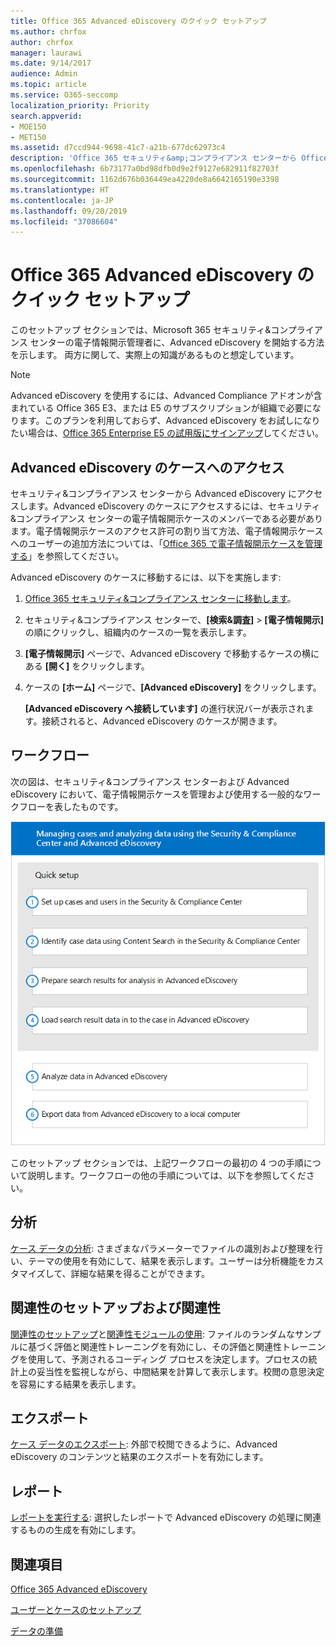 ```yaml
---
title: Office 365 Advanced eDiscovery のクイック セットアップ
ms.author: chrfox
author: chrfox
manager: laurawi
ms.date: 9/14/2017
audience: Admin
ms.topic: article
ms.service: O365-seccomp
localization_priority: Priority
search.appverid:
- MOE150
- MET150
ms.assetid: d7ccd944-9698-41c7-a21b-677dc62973c4
description: 'Office 365 セキュリティ&amp;コンプライアンス センターから Office 365 Advanced eDiscovery にアクセスする方法を説明し、Advanced eDiscovery を使用するための一般的なワークフローを確認します。  '
ms.openlocfilehash: 6b73177a0bd98dfb0d9e2f9127e682911f82703f
ms.sourcegitcommit: 1162d676b036449ea4220de8a6642165190e3398
ms.translationtype: HT
ms.contentlocale: ja-JP
ms.lasthandoff: 09/20/2019
ms.locfileid: "37086604"
---
```

# <a name="quick-setup-for-office-365-advanced-ediscovery"></a>Office 365 Advanced eDiscovery のクイック セットアップ

このセットアップ セクションでは、Microsoft 365 セキュリティ&amp;コンプライアンス センターの電子情報開示管理者に、Advanced eDiscovery を開始する方法を示します。 両方に関して、実際上の知識があるものと想定しています。
  
> [!NOTE]
> Advanced eDiscovery を使用するには、Advanced Compliance アドオンが含まれている Office 365 E3、または E5 のサブスクリプションが組織で必要になります。このプランを利用しておらず、Advanced eDiscovery をお試しになりたい場合は、[Office 365 Enterprise E5 の試用版にサインアップ](https://go.microsoft.com/fwlink/p/?LinkID=698279)してください。 
  
## <a name="accessing-a-case-in-advanced-ediscovery"></a>Advanced eDiscovery のケースへのアクセス

セキュリティ&amp;コンプライアンス センターから Advanced eDiscovery にアクセスします。Advanced eDiscovery のケースにアクセスするには、セキュリティ&amp;コンプライアンス センターの電子情報開示ケースのメンバーである必要があります。電子情報開示ケースのアクセス許可の割り当て方法、電子情報開示ケースへのユーザーの追加方法については、「[Office 365 で電子情報開示ケースを管理する](manage-ediscovery-cases.md)」を参照してください。 
  
Advanced eDiscovery のケースに移動するには、以下を実施します: 
  
1. [Office 365 セキュリティ&amp;コンプライアンス センターに移動します](go-to-the-securitycompliance-center.md)。 
    
2. セキュリティ&amp;コンプライアンス センターで、**[検索&amp;調査]** \> **[電子情報開示]** の順にクリックし、組織内のケースの一覧を表示します。 
    
3. **[電子情報開示]** ページで、Advanced eDiscovery で移動するケースの横にある **[開く]** をクリックします。 
    
4. ケースの **[ホーム]** ページで、**[Advanced eDiscovery]** をクリックします。
    
    **[Advanced eDiscovery へ接続しています]** の進行状況バーが表示されます。接続されると、Advanced eDiscovery のケースが開きます。 
    
## <a name="workflow"></a>ワークフロー

次の図は、セキュリティ&amp;コンプライアンス センターおよび Advanced eDiscovery において、電子情報開示ケースを管理および使用する一般的なワークフローを表したものです。 
  
![図は、Office 365 Advanced eDiscovery のワークフローを示しています。セットアップには、ユーザー&amp;ケースのセットアップ、ケース データの特定、エクスポート、処理の 4 つのフェーズがあり、その後に分析とローカル コンピューターへのエクスポートのフェーズがあります。](media/76589ccc-789d-4581-b3a8-98d339b05979.png)
  
このセットアップ セクションでは、上記ワークフローの最初の 4 つの手順について説明します。ワークフローの他の手順については、以下を参照してください。
  
## <a name="analyze"></a>分析

[ケース データの分析](analyze-case-data-with-advanced-ediscovery.md): さまざまなパラメーターでファイルの識別および整理を行い、テーマの使用を有効にして、結果を表示します。ユーザーは分析機能をカスタマイズして、詳細な結果を得ることができます。 
  
## <a name="relevance-setup-and-relevance"></a>関連性のセットアップおよび関連性

[関連性のセットアップ](manage-relevance-setup-in-advanced-ediscovery.md)と[関連性モジュールの使用](use-relevance-in-advanced-ediscovery.md): ファイルのランダムなサンプルに基づく評価と関連性トレーニングを有効にし、その評価と関連性トレーニングを使用して、予測されるコーディング プロセスを決定します。プロセスの統計上の妥当性を監視しながら、中間結果を計算して表示します。校閲の意思決定を容易にする結果を表示します。 
  
## <a name="export"></a>エクスポート

[ケース データのエクスポート](export-case-data-in-advanced-ediscovery.md): 外部で校閲できるように、Advanced eDiscovery のコンテンツと結果のエクスポートを有効にします。 
  
## <a name="report"></a>レポート

[レポートを実行する](run-reports-in-advanced-ediscovery.md): 選択したレポートで Advanced eDiscovery の処理に関連するものの生成を有効にします。 
  
## <a name="see-also"></a>関連項目

[Office 365 Advanced eDiscovery](office-365-advanced-ediscovery.md)
  
[ユーザーとケースのセットアップ](set-up-users-and-cases-in-advanced-ediscovery.md)
  
[データの準備](prepare-data-for-advanced-ediscovery.md)

